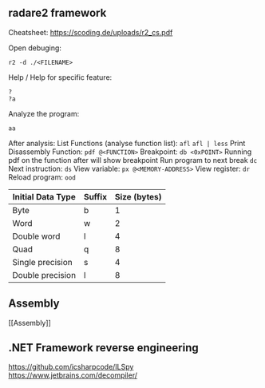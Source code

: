 ## radare2 framework
Cheatsheet:
https://scoding.de/uploads/r2_cs.pdf

Open debuging:
```
r2 -d ./<FILENAME>
```

Help / Help for specific feature:
```
?
?a
```

Analyze the program:
```
aa
```

After analysis:
	List Functions (analyse function list):
		`afl`
		`afl | less`
	Print Disassembly Function:
		`pdf @<FUNCTION>`
	Breakpoint:
		`db <0xPOINT>`
		Running pdf on the function after will show breakpoint
	Run program to next break
		`dc`
		Next instruction:
			`ds`
	View variable:
		`px @<MEMORY-ADDRESS>`
	View register:
		`dr`
	Reload program:
		`ood`

| Initial Data Type | Suffix | Size (bytes) |
| --- | --- | --- |
| Byte | b | 1 |
| Word | w | 2
| Double word | l | 4
| Quad | q | 8
| Single precision | s | 4
| Double precision | l | 8 |

## Assembly
[[Assembly]]



## .NET Framework reverse engineering
https://github.com/icsharpcode/ILSpy
https://www.jetbrains.com/decompiler/

